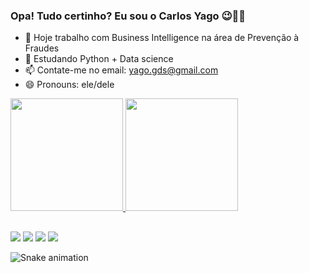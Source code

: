 ### Opa! Tudo certinho? Eu sou o Carlos Yago 😉🤞🏻

- 🔭 Hoje trabalho com Business Intelligence na área de Prevenção à Fraudes
- 🌱 Estudando Python + Data science
- 📫 Contate-me no email: yago.gds@gmail.com
- 😄 Pronouns: ele/dele

 <div>
  <a href="https://github.com/yagogds">
  <img height="180em" src="https://github-readme-stats.vercel.app/api?username=yagogds&show_icons=true&theme=gotham&include_all_commits=true&count_private=true"/>
  <img height="180em" src="https://github-readme-stats.vercel.app/api/top-langs/?username=yagogds&layout=compact&langs_count=7&theme=gotham"/>
</div>
  
  ##
 
<div> 
  <a href="https://www.youtube.com/user/yagoguedesdasilva/about" target="_blank"><img src="https://img.shields.io/badge/YouTube-FF0000?style=for-the-badge&logo=youtube&logoColor=white" target="_blank"></a>
  <a href="https://instagram.com/especialeads" target="_blank"><img src="https://img.shields.io/badge/-Instagram-%23E4405F?style=for-the-badge&logo=instagram&logoColor=white" target="_blank"></a>
 	</a>
</a> 
  <a href = "mailto:yago.gds@gmail.com"><img src="https://img.shields.io/badge/-Gmail-%23333?style=for-the-badge&logo=gmail&logoColor=white" target="_blank"></a>
  <a href="https://www.linkedin.com/in/carlosyagoguedes/" target="_blank"><img src="https://img.shields.io/badge/-LinkedIn-%230077B5?style=for-the-badge&logo=linkedin&logoColor=white" target="_blank"></a> 
 
 ![Snake animation](https://github.com/yagogds/yagogds/blob/output/github-contribution-grid-snake.svg)
 
</div>

